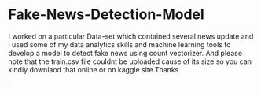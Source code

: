 # Fake-News-Detection-Model
I worked on a particular Data-set which contained several news update and i used some of my data analytics skills and machine learning tools to develop a model to detect fake news using count vectorizer.
And please note that the train.csv file couldnt be uploaded cause of its size so you can kindly downlaod that online or on kaggle site.Thanks

.
